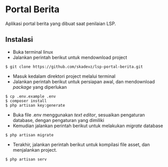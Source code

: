 # Portal Berita
Aplikasi portal berita yang dibuat saat penilaian LSP.

## Instalasi
* Buka terminal linux
* Jalankan perintah berikut untuk mendownload project
```
$ git clone https://github.com/skadevz/lsp-portal-berita.git
```
* Masuk kedalam direktori project melalui terminal
* Jalankan perintah berikut untuk persiapan awal, dan mendownload _package_ yang diperlukan
```
$ cp .env.example .env
$ composer install
$ php artisan key:generate
```
* Buka file .env menggunakan _text editor_, sesuaikan pengaturan database, dengan pengaturan yang dimiliki
* Kemudian jalankan perintah berikut untuk melakukan _migrate_ database
```
$ php artisan migrate
```
* Terakhir, jalankan perintah berikut untuk kompilasi file asset, dan menjalankan project.
```
$ php artisan serv
```
